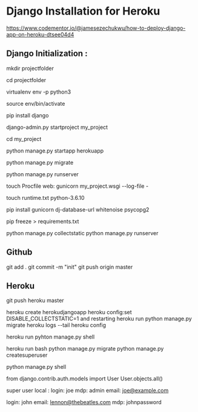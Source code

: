# Django Installation for Heroku

https://www.codementor.io/@jamesezechukwu/how-to-deploy-django-app-on-heroku-dtsee04d4

## Django Initialization :

mkdir projectfolder

cd projectfolder

virtualenv env -p python3

source env/bin/activate

pip install django

django-admin.py startproject my_project

cd my_project

python manage.py startapp herokuapp

python manage.py migrate

python manage.py runserver

touch Procfile
    web: gunicorn my_project.wsgi --log-file -

touch runtime.txt
    python-3.6.10

pip install gunicorn dj-database-url whitenoise psycopg2

pip freeze > requirements.txt

python manage.py collectstatic
python manage.py runserver

## Github 

git add .
git commit -m "init"
git push origin master

## Heroku 

git push heroku master

heroku create herokudjangoapp
heroku config:set   DISABLE_COLLECTSTATIC=1 and restarting
heroku run python manage.py migrate
heroku logs --tail
heroku config

heroku run pyhton manage.py shell

heroku run bash
    python manage.py migrate
    python manage.py createsuperuser


python manage.py shell

from django.contrib.auth.models import User
User.objects.all()

super user local : 
login: joe
mdp: admin
email: joe@example.com

login: john
email: lennon@thebeatles.com
mdp: johnpassword


